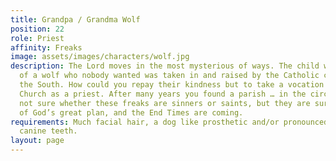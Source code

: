 ```yaml
---
title: Grandpa / Grandma Wolf
position: 22
role: Priest
affinity: Freaks
image: assets/images/characters/wolf.jpg
description: The Lord moves in the most mysterious of ways. The child with the face
  of a wolf who nobody wanted was taken in and raised by the Catholic church far to
  the South. How could you repay their kindness but to take a vocation and enter the
  Church as a priest. After many years you found a parish … in the circus. You are
  not sure whether these freaks are sinners or saints, but they are surely a part
  of God’s great plan, and the End Times are coming.
requirements: Much facial hair, a dog like prosthetic and/or pronounced, wolf-like
  canine teeth.
layout: page
---
```


